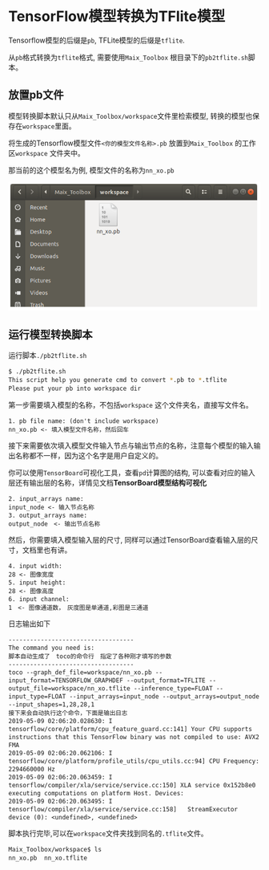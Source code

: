 # TensorFlow模型转换为TFlite模型





Tensorflow模型的后缀是`pb`, TFLite模型的后缀是`tflite`. 

从`pb`格式转换为`tflite`格式, 需要使用`Maix_Toolbox` 根目录下的`pb2tflite.sh`脚本。



## 放置pb文件

模型转换脚本默认只从`Maix_Toolbox/workspace`文件里检索模型, 转换的模型也保存在`workspace`里面。



将生成的Tensorflow模型文件`<你的模型文件名称>.pb` 放置到`Maix_Toolbox` 的工作区`workspace` 文件夹中。

那当前的这个模型名为例, 模型文件的名称为`nn_xo.pb`

![workspace_pb_file.png](./image/workspace_pb_file.png)







## 运行模型转换脚本

运行脚本`./pb2tflite.sh`

```bash
$ ./pb2tflite.sh 
This script help you generate cmd to convert *.pb to *.tflite
Please put your pb into workspace dir

```

第一步需要填入模型的名称，不包括`workspace` 这个文件夹名，直接写文件名。

```
1. pb file name: (don't include workspace)
nn_xo.pb <- 填入模型文件名称，然后回车
```

接下来需要依次填入模型文件输入节点与输出节点的名称，注意每个模型的输入输出名称都不一样，因为这个名字是用户自定义的。　

你可以使用`TensorBoard`可视化工具，查看`pd`计算图的结构, 可以查看对应的输入层还有输出层的名称，详情见文档**TensorBoard模型结构可视化**



```
2. input_arrays name:
input_node <- 输入节点名称
3. output_arrays name:
output_node　<- 输出节点名称

```

然后，你需要填入模型输入层的尺寸, 同样可以通过TensorBoard查看输入层的尺寸，文档里也有讲。

```
4. input width:
28 <- 图像宽度
5. input height:
28 <- 图像高度
6. input channel:
1　<- 图像通道数，　灰度图是单通道,彩图是三通道

```

日志输出如下

```
-----------------------------------
The command you need is:
脚本自动生成了　toco的命令行　指定了各种刚才填写的参数
-----------------------------------
toco --graph_def_file=workspace/nn_xo.pb --input_format=TENSORFLOW_GRAPHDEF --output_format=TFLITE --output_file=workspace/nn_xo.tflite --inference_type=FLOAT --input_type=FLOAT --input_arrays=input_node --output_arrays=output_node --input_shapes=1,28,28,1
接下来会自动执行这个命令，下面是输出日志
2019-05-09 02:06:20.028630: I tensorflow/core/platform/cpu_feature_guard.cc:141] Your CPU supports instructions that this TensorFlow binary was not compiled to use: AVX2 FMA
2019-05-09 02:06:20.062106: I tensorflow/core/platform/profile_utils/cpu_utils.cc:94] CPU Frequency: 2294660000 Hz
2019-05-09 02:06:20.063459: I tensorflow/compiler/xla/service/service.cc:150] XLA service 0x152b8e0 executing computations on platform Host. Devices:
2019-05-09 02:06:20.063495: I tensorflow/compiler/xla/service/service.cc:158]   StreamExecutor device (0): <undefined>, <undefined>
```

脚本执行完毕,可以在`workspace`文件夹找到同名的`.tflite`文件。

```bash
Maix_Toolbox/workspace$ ls
nn_xo.pb  nn_xo.tflite
```

